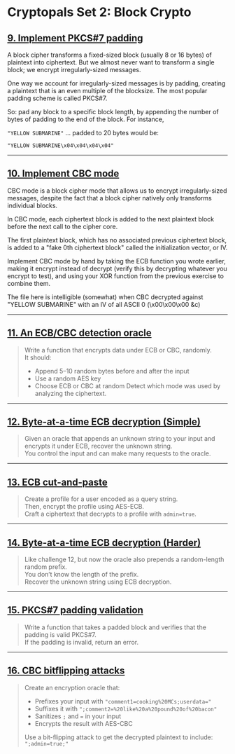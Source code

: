# Cryptopals Set 2: Block Crypto

## [9. Implement PKCS#7 padding](https://cryptopals.com/sets/2/challenges/9)

A block cipher transforms a fixed-sized block (usually 8 or 16 bytes) of plaintext into ciphertext. But we almost never want to transform a single block; we encrypt irregularly-sized messages.

One way we account for irregularly-sized messages is by padding, creating a plaintext that is an even multiple of the blocksize. The most popular padding scheme is called PKCS#7.

So: pad any block to a specific block length, by appending the number of bytes of padding to the end of the block. For instance,

`"YELLOW SUBMARINE"`
... padded to 20 bytes would be:

`"YELLOW SUBMARINE\x04\x04\x04\x04"`

---

## [10. Implement CBC mode](https://cryptopals.com/sets/2/challenges/10)


CBC mode is a block cipher mode that allows us to encrypt irregularly-sized
messages, despite the fact that a block cipher natively only transforms
individual blocks.

In CBC mode, each ciphertext block is added to the next plaintext block before
the next call to the cipher core.

The first plaintext block, which has no associated previous ciphertext block,
is added to a "fake 0th ciphertext block" called the initialization vector, or
IV.

Implement CBC mode by hand by taking the ECB function you wrote earlier, making
it encrypt instead of decrypt (verify this by decrypting whatever you encrypt
to test), and using your XOR function from the previous exercise to combine
them.

The file here is intelligible (somewhat) when CBC decrypted against "YELLOW
SUBMARINE" with an IV of all ASCII 0 (\x00\x00\x00 &c)

---

## [11. An ECB/CBC detection oracle](https://cryptopals.com/sets/2/challenges/11)

> Write a function that encrypts data under ECB or CBC, randomly.  
> It should:
> - Append 5–10 random bytes before and after the input
> - Use a random AES key
> - Choose ECB or CBC at random
> Detect which mode was used by analyzing the ciphertext.

---

## [12. Byte-at-a-time ECB decryption (Simple)](https://cryptopals.com/sets/2/challenges/12)

> Given an oracle that appends an unknown string to your input and encrypts
> it under ECB, recover the unknown string.  
> You control the input and can make many requests to the oracle.

---

## [13. ECB cut-and-paste](https://cryptopals.com/sets/2/challenges/13)

> Create a profile for a user encoded as a query string.  
> Then, encrypt the profile using AES-ECB.  
> Craft a ciphertext that decrypts to a profile with `admin=true`.

---

## [14. Byte-at-a-time ECB decryption (Harder)](https://cryptopals.com/sets/2/challenges/14)

> Like challenge 12, but now the oracle also prepends a random-length random
> prefix.  
> You don’t know the length of the prefix.  
> Recover the unknown string using ECB decryption.

---

## [15. PKCS#7 padding validation](https://cryptopals.com/sets/2/challenges/15)

> Write a function that takes a padded block and verifies that the padding is
> valid PKCS#7.  
> If the padding is invalid, return an error.

---

## [16. CBC bitflipping attacks](https://cryptopals.com/sets/2/challenges/16)

> Create an encryption oracle that:
> - Prefixes your input with `"comment1=cooking%20MCs;userdata="`
> - Suffixes it with `";comment2=%20like%20a%20pound%20of%20bacon"`
> - Sanitizes `;` and `=` in your input
> - Encrypts the result with AES-CBC
>  
> Use a bit-flipping attack to get the decrypted plaintext to include:
> `";admin=true;"`


